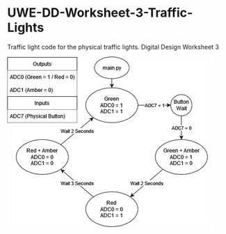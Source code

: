 # UWE-DD-Worksheet-3-Traffic-Lights
Traffic light code for the physical traffic lights. Digital Design Worksheet 3

![State Diagram](/diagram/state-diagram.jpg "Traffic light state diagram")

